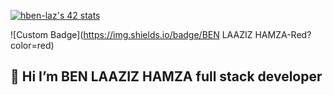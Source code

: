 


<a href="https://github.com/oakoudad/badge42"><img src="https://badge.mediaplus.ma/greenbinary/hben-laz" alt="hben-laz's 42 stats" /></a>

![Custom Badge](https://img.shields.io/badge/BEN LAAZIZ HAMZA-Red?color=red)


## 👋 Hi  I’m   BEN LAAZIZ HAMZA full stack developer


